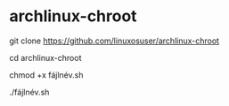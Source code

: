 # archlinux-chroot

git clone https://github.com/linuxosuser/archlinux-chroot

cd archlinux-chroot

chmod +x fájlnév.sh

./fájlnév.sh
